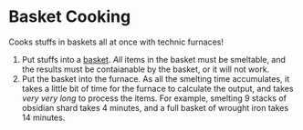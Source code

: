 # Basket Cooking

Cooks stuffs in baskets all at once with technic furnaces!

1. Put stuffs into a [basket](https://content.luanti.org/packages/Emojiminetest/basket/). _All_ items in the basket must be smeltable, and the results must be contaianable by the basket, or it will not work.
2. Put the basket into the furnace. As all the smelting time accumulates, it takes a little bit of time for the furnace to calculate the output, and takes _very very long_ to process the items. For example, smelting 9 stacks of obsidian shard takes 4 minutes, and a full basket of wrought iron takes 14 minutes.
